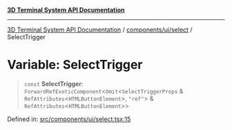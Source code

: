 [**3D Terminal System API Documentation**](../../../../README.md)

***

[3D Terminal System API Documentation](../../../../README.md) / [components/ui/select](../README.md) / SelectTrigger

# Variable: SelectTrigger

> `const` **SelectTrigger**: `ForwardRefExoticComponent`\<`Omit`\<`SelectTriggerProps` & `RefAttributes`\<`HTMLButtonElement`\>, `"ref"`\> & `RefAttributes`\<`HTMLButtonElement`\>\>

Defined in: [src/components/ui/select.tsx:15](https://github.com/Dicommunitas/ThreeJS_Terminal_3D/blob/6861c3fedb296b50971bbc544df59a09f35d0238/src/components/ui/select.tsx#L15)
